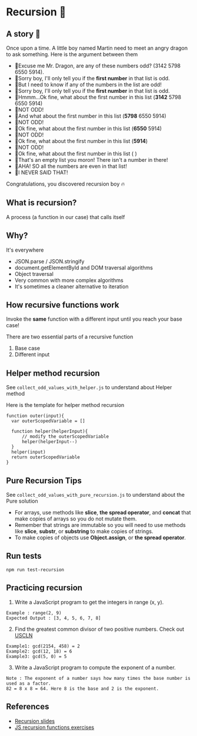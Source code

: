 # Recursion 🍄

## A story 📒

Once upon a time. A little boy named Martin need to meet an angry dragon to ask something. Here is the argument between them

- 👦Excuse me Mr. Dragon, are any of these numbers odd? (3142 5798 6550 5914).
- 🐲Sorry boy, I'll only tell you if the **first number** in that list is odd.
- 👦But I need to know if any of the numbers in the list are odd!
- 🐲Sorry boy, I'll only tell you if the **first number** in that list is odd.
- 👦Hmmm...Ok fine, what about the first number in this list (**3142** 5798 6550 5914)
- 🐲NOT ODD!
- 👦And what about the first number in this list (**5798** 6550 5914)
- 🐲NOT ODD!
- 👦Ok fine, what about the first number in this list (**6550** 5914)
- 🐲NOT ODD!
- 👦Ok fine, what about the first number in this list (**5914**)
- 🐲NOT ODD!
- 👦Ok fine, what about the first number in this list ( )
- 🐲That's an empty list you moron! There isn't a number in there!
- 👦AHA! SO all the numbers are even in that list!
- 🐲I NEVER SAID THAT!

Congratulations, you discovered recursion boy 🔥

## What is recursion? 
A process (a function in our case) that calls itself

## Why?
It's everywhere

- JSON.parse / JSON.stringify
- document.getElementById and DOM traversal algorithms
- Object traversal
- Very common with more complex algorithms
- It's sometimes a cleaner alternative to iteration

## How recursive functions work
Invoke the **same** function with a different input until you reach your base case!

There are two essential parts of a recursive function
1. Base case
2. Different input

## Helper method recursion
See `collect_odd_values_with_helper.js` to understand about Helper method

Here is the template for helper method recursion

```
function outer(input){
  var outerScopedVariable = []

  function helper(helperInput){
      // modify the outerScopedVariable
      helper(helperInput--)
  }
  helper(input)
  return outerScopedVariable
}
```

## Pure Recursion Tips
See `collect_odd_values_with_pure_recursion.js` to understand about the Pure solution

- For arrays, use methods like **slice**, **the spread operator**, and **concat** that make copies of arrays so you do not mutate them.
- Remember that strings are immutable so you will need to use methods like **slice**, **substr**, or **substring** to make copies of strings.
- To make copies of objects use **Object.assign**, or **the spread operator**.

## Run tests

`npm run test-recursion`

## Practicing recursion

1. Write a JavaScript program to get the integers in range (x, y). 
```
Example : range(2, 9)
Expected Output : [3, 4, 5, 6, 7, 8]
```
2. Find the greatest common divisor of two positive numbers. Check out [USCLN](https://vi.wikipedia.org/wiki/%C6%AF%E1%BB%9Bc_s%E1%BB%91_chung_l%E1%BB%9Bn_nh%E1%BA%A5t)
```
Example1: gcd(2154, 458) = 2
Example2: gcd(12, 18) = 6
Example3: gcd(5, 0) = 5 
```
3. Write a JavaScript program to compute the exponent of a number.
```
Note : The exponent of a number says how many times the base number is used as a factor.
82 = 8 x 8 = 64. Here 8 is the base and 2 is the exponent.
```

## References
- [Recursion slides](https://cs.slides.com/colt_steele/searching-algorithms-22#/23)
- [JS recursion functions exercises](https://www.w3resource.com/javascript-exercises/javascript-recursion-functions-exercises.php)
